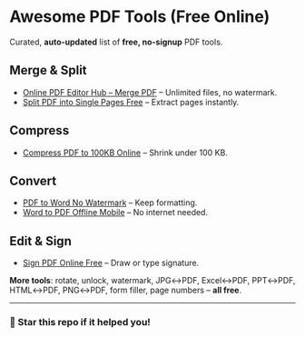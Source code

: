 # Awesome PDF Tools (Free Online)

Curated, **auto-updated** list of **free, no-signup** PDF tools.

## Merge & Split
- [Online PDF Editor Hub – Merge PDF](https://onlinepdfeditorhub.blogspot.com/search/label/merge%20pdf%20online) – Unlimited files, no watermark.
- [Split PDF into Single Pages Free](https://onlinepdfeditorhub.blogspot.com/search/label/split%20pdf%20online) – Extract pages instantly.

## Compress
- [Compress PDF to 100KB Online](https://onlinepdfeditorhub.blogspot.com/search/label/compress%20pdf%20online) – Shrink under 100 KB.

## Convert
- [PDF to Word No Watermark](https://onlinepdfeditorhub.blogspot.com/search/label/pdf%20to%20word%20online) – Keep formatting.
- [Word to PDF Offline Mobile](https://onlinepdfeditorhub.blogspot.com/search/label/word%20to%20pdf%20offline) – No internet needed.

## Edit & Sign
- [Sign PDF Online Free](https://onlinepdfeditorhub.blogspot.com/search/label/sign%20pdf%20online) – Draw or type signature.

**More tools**: rotate, unlock, watermark, JPG↔PDF, Excel↔PDF, PPT↔PDF, HTML↔PDF, PNG↔PDF, form filler, page numbers – **all free**.

---

### 🌟 Star this repo if it helped you!
